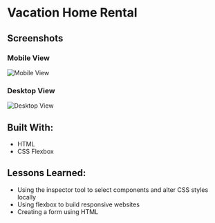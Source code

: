 # Vacation Home Rental

## Screenshots

### Mobile View
![Mobile View](https://github.com/melwong08/vacation-home-rental/blob/main/images/Thinkfulbnb-mobile.png)

### Desktop View
![Desktop View](https://github.com/melwong08/vacation-home-rental/blob/main/images/Thinkfulbnb-desktop.png)

## Built With:

- HTML
- CSS Flexbox

## Lessons Learned: 

- Using the inspector tool to select components and alter CSS styles locally
- Using flexbox to build responsive websites
- Creating a form using HTML
